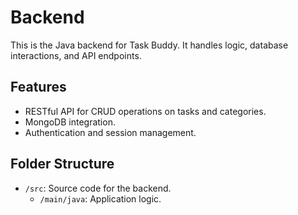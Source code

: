# Backend

This is the Java backend for Task Buddy. It handles logic, database interactions, and API endpoints.

## Features
- RESTful API for CRUD operations on tasks and categories.
- MongoDB integration.
- Authentication and session management.

## Folder Structure
- `/src`: Source code for the backend.
  - `/main/java`: Application logic.
